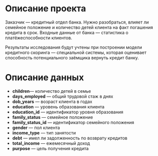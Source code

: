# Описание проекта
Заказчик — кредитный отдел банка. Нужно разобраться, влияет ли семейное положение и количество детей клиента на факт погашения кредита в срок. Входные данные от банка — статистика о платёжеспособности клиентов.

Результаты исследования будут учтены при построении модели кредитного скоринга — специальной системы, которая оценивает способность потенциального заёмщика вернуть кредит банку.
# Описание данных
-  **children**— количество детей в семье
-  **days_employed** — общий трудовой стаж в днях
-  **dob_years** — возраст клиента в годах
-  **education** — уровень образования клиента
-  **education_id** — идентификатор уровня образования
- **family_status** — семейное положение
-  **family_status_id** — идентификатор семейного положения
-  **gender** — пол клиента
- **income_type** — тип занятости
-  **debt** — имел ли задолженность по возврату кредитов
-  **total_income** — ежемесячный доход
- **purpose** — цель получения кредита
